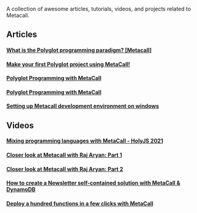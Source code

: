 A collection of awesome articles, tutorials, videos, and projects related to Metacall.


## Articles
#### [What is the Polyglot programming paradigm? [Metacall]](https://faun.pub/what-is-the-polyglot-programming-paradigm-metacall-3fe66eaeaada)

#### [Make your first Polyglot project using MetaCall!](https://mobileappcircular.com/make-your-first-polyglot-project-using-metacall-40e6b3333f36)

#### [Polyglot Programming with MetaCall](https://blog.harshcasper.com/polyglot-programming-with-metacall)

#### [Polyglot Programming with MetaCall](https://dev.to/siddhantkcode/polyglot-programming-with-metacall-308m)

#### [Setting up Metacall development environment on windows](https://www.codu.co/articles/setting-up-metacall-development-environment-on-windows-jxk6iltl)
## Videos


#### [Mixing programming languages with MetaCall - HolyJS 2021](https://www.youtube.com/watch?v=1AYYSX9bOMk)



#### [Closer look at Metacall with Raj Aryan: Part 1](https://www.youtube.com/watch?v=rK6Eg5AHQds)


#### [Closer look at Metacall with Raj Aryan: Part 2](https://www.youtube.com/watch?v=fNzX2_gx27I)



#### [How to create a Newsletter self-contained solution with MetaCall & DynamoDB](https://www.youtube.com/watch?v=yo3eJmje_A8)


#### [Deploy a hundred functions in a few clicks with MetaCall](https://www.youtube.com/watch?v=2RAqTmQAWEc)
